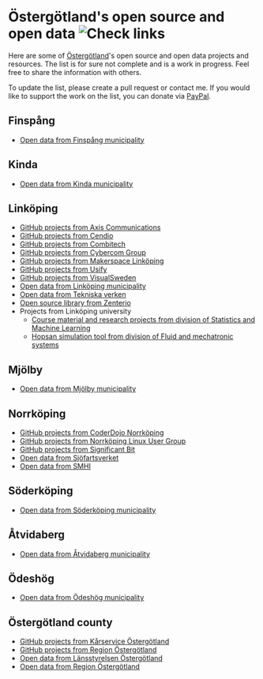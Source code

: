 Östergötland's open source and open data ![Check links](https://github.com/theold190/open-ostergotland/workflows/Check%20links/badge.svg?event=schedule)
========================================

Here are some of [Östergötland](https://en.wikipedia.org/wiki/%C3%96sterg%C3%B6tland)'s open source and open data projects and resources. The list is for sure not complete and is a work in progress. Feel free to share the information with others.

To update the list, please create a pull request or contact me. If you would like to support the work on the list, you can donate via [PayPal](https://www.paypal.me/olegkrasnukhin).

Finspång
---------------------
* [Open data from Finspång municipality](https://www.finspang.se/psidata/)

Kinda
------------------
* [Open data from Kinda municipality](https://www.kinda.se/psidata)

Linköping
----------------------
* [GitHub projects from Axis Communications](https://github.com/AxisCommunications)
* [GitHub projects from Cendio](https://github.com/cendio)
* [GitHub projects from Combitech](https://github.com/Combitech)
* [GitHub projects from Cybercom Group](https://github.com/cybercomgroup)
* [GitHub projects from Makerspace Linköping](https://github.com/makerslink)
* [GitHub projects from Usify](https://github.com/Usify)
* [GitHub projects from VisualSweden](https://github.com/VisualSweden)
* [Open data from Linköping municipality](https://www.linkoping.se/open/)
* [Open data from Tekniska verken](https://www.tekniskaverken.se/om-oss/innovation/opendata/)
* [Open source library from Zenterio](https://github.com/Zenterio)
* Projects from Linköping university
  * [Course material and research projects from division of Statistics and Machine Learning](https://github.com/STIMALiU)
  * [Hopsan simulation tool from division of Fluid and mechatronic systems](https://github.com/Hopsan/hopsan)

Mjölby
------------------
* [Open data from Mjölby municipality](https://www.mjolby.se//psidata)

Norrköping
-----------------------
* [GitHub projects from CoderDojo Norrköping](https://github.com/CoderDojoNKPG/CoderDojoNKPG)
* [GitHub projects from Norrköping Linux User Group](https://github.com/nlug)
* [GitHub projects from Significant Bit](https://github.com/significantbit)
* [Open data from Sjöfartsverket](http://www.sjofartsverket.se/psidata)
* [Open data from SMHI](https://www.smhi.se/data/oppna-data)

Söderköping
------------------
* [Open data from Söderköping municipality](https://www.soderkoping.se/oppna-data/)

Åtvidaberg
-----------------------
* [Open data from Åtvidaberg municipality](https://www.atvidaberg.se/kommun-och-politik/kommunfakta/oppna-data)

Ödeshög
------------------
* [Open data from Ödeshög municipality](https://www.odeshog.se/kommunpolitik/kvalitetochstatistik/oppnadata.4.2c80a5d6168dd17255c594d.html)

Östergötland county
-------------------
* [GitHub projects from Kårservice Östergötland](https://github.com/karservice)
* [GitHub projects from Region Östergötland](https://github.com/regionostergotland)
* [Open data from Länsstyrelsen Östergötland](https://www.lansstyrelsen.se/ostergotland/om-oss/om-lansstyrelsen-i-ostergotlands-lan/oppna-data.html)
* [Open data from Region Östergötland](https://www.regionostergotland.se/Regional-utveckling/Analys-och-statistik/Oppna-data/)
